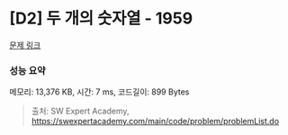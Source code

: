 # [D2] 두 개의 숫자열 - 1959 

[문제 링크](https://swexpertacademy.com/main/code/problem/problemDetail.do?contestProbId=AV5PpoFaAS4DFAUq) 

### 성능 요약

메모리: 13,376 KB, 시간: 7 ms, 코드길이: 899 Bytes



> 출처: SW Expert Academy, https://swexpertacademy.com/main/code/problem/problemList.do